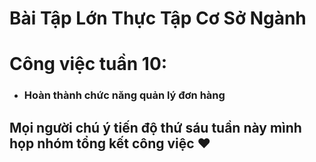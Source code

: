 # Bài Tập Lớn Thực Tập Cơ Sở Ngành
# Công việc tuần 10:
- ### Hoàn thành chức năng quản lý đơn hàng
## Mọi người chú ý tiến độ thứ sáu tuần này mình họp nhóm tổng kết công việc ❤️